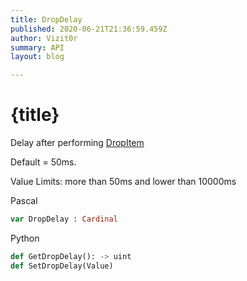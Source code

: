 ```yaml
---
title: DropDelay 
published: 2020-06-21T21:36:59.459Z
author: Vizit0r
summary: API
layout: blog

---
```


# {title}

Delay after performing [DropItem](Api/DropItem)

Default = 50ms.

Value Limits: more than 50ms and lower than 10000ms




Pascal

```pascal
var DropDelay : Cardinal

```




Python
```python
def GetDropDelay(): -> uint
def SetDropDelay(Value)
```


